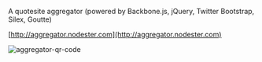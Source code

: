 A quotesite aggregator (powered by Backbone.js, jQuery, Twitter Bootstrap, Silex, Goutte)

[http://aggregator.nodester.com](http://aggregator.nodester.com)

![aggregator-qr-code](https://chart.googleapis.com/chart?chs=300x300&cht=qr&chl=http://aggregator.nodester.com)
